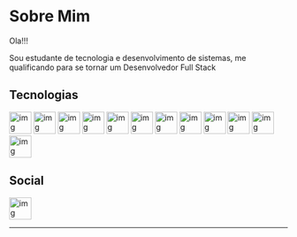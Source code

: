 # Sobre Mim

Ola!!!

Sou estudante de tecnologia e desenvolvimento de sistemas, me qualificando para se tornar um Desenvolvedor Full Stack

## Tecnologias

<img src = "https://devicon-website.vercel.app/api/csharp/original.svg" alt="img" width="40" heigth="40"> <img src = "https://devicon-website.vercel.app/api/dot-net/original.svg" alt="img" width="40" heigth="40"> <img src = "https://devicon-website.vercel.app/api/c/original.svg" alt="img" width="40" heigth="40"> <img src = "https://devicon-website.vercel.app/api/javascript/original.svg" alt="img" width="40" heigth="40"> <img src = "https://devicon-website.vercel.app/api/nodejs/original.svg" alt="img" width="40" heigth="40"> <img src = "https://devicon-website.vercel.app/api/java/original.svg" alt="img" width="40" heigth="40"> <img src = "https://devicon-website.vercel.app/api/html5/original.svg" alt="img" width="40" heigth="40"> <img src = "https://devicon-website.vercel.app/api/css3/original.svg" alt="img" width="40" heigth="40"> <img src = "https://devicon-website.vercel.app/api/mysql/original.svg" alt="img" width="40" heigth="40"> <img src = "https://devicon-website.vercel.app/api/postgresql/original.svg" alt="img" width="40" heigth="40"> <img src = "https://devicon-website.vercel.app/api/microsoftsqlserver/plain.svg" alt="img" width="40" heigth="40"> <img src = "https://devicon-website.vercel.app/api/git/original.svg" alt="img" width="40" heigth="40">

## Social

<a href = "https://www.linkedin.com/in/of-alisson-lima/" target="blank">
<img src = "https://devicon-website.vercel.app/api/linkedin/original.svg" alt="img" width="40" heigth="40">
</a>

***
